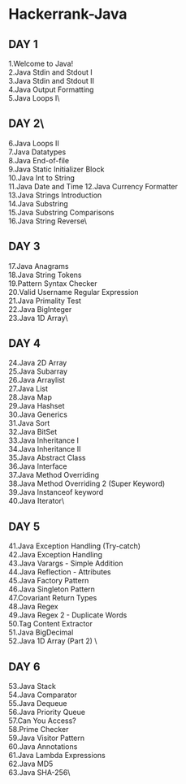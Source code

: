 # Hackerrank-Java

## DAY 1
1.Welcome to Java!\
2.Java Stdin and Stdout I\
3.Java Stdin and Stdout II\
4.Java Output Formatting\
5.Java Loops I\


## DAY 2\
6.Java Loops II\
7.Java Datatypes\
8.Java End-of-file\
9.Java Static Initializer Block\
10.Java Int to String\
11.Java Date and Time
12.Java Currency Formatter\
13.Java Strings Introduction\
14.Java Substring\
15.Java Substring Comparisons\
16.Java String Reverse\



## DAY 3 
17.Java Anagrams\
18.Java String Tokens\
19.Pattern Syntax Checker\
20.Valid Username Regular Expression\
21.Java Primality Test\
22.Java BigInteger\
23.Java 1D Array\



## DAY 4

24.Java 2D Array\
25.Java Subarray\
26.Java Arraylist\
27.Java List\
28.Java Map\
29.Java Hashset\
30.Java Generics\
31.Java Sort\
32.Java BitSet\
33.Java Inheritance I\
34.Java Inheritance II\
35.Java Abstract Class\
36.Java Interface\
37.Java Method Overriding\
38.Java Method Overriding 2 (Super Keyword)\
39.Java Instanceof keyword\
40.Java Iterator\

## DAY 5

41.Java Exception Handling (Try-catch)\
42.Java Exception Handling\
43.Java Varargs - Simple Addition\
44.Java Reflection - Attributes\
45.Java Factory Pattern\
46.Java Singleton Pattern\
47.Covariant Return Types\
48.Java Regex\
49.Java Regex 2 - Duplicate Words\
50.Tag Content Extractor\
51.Java BigDecimal\
52.Java 1D Array (Part 2) \


## DAY 6

53.Java Stack\
54.Java Comparator\
55.Java Dequeue\
56.Java Priority Queue\
57.Can You Access?\
58.Prime Checker\
59.Java Visitor Pattern\
60.Java Annotations\
61.Java Lambda Expressions\
62.Java MD5\
63.Java SHA-256\